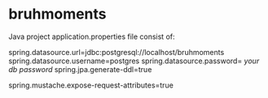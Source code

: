 # bruhmoments
Java project
application.properties file consist of:

spring.datasource.url=jdbc:postgresql://localhost/bruhmoments <br>
spring.datasource.username=postgres
spring.datasource.password= *your db password*
spring.jpa.generate-ddl=true

spring.mustache.expose-request-attributes=true
